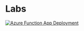 # Labs
[![Azure Function App Deployment](https://github.com/GudaSriram/Labs/actions/workflows/main_az400-87361891-func1.yml/badge.svg)](https://github.com/GudaSriram/Labs/actions/workflows/main_az400-87361891-func1.yml)


